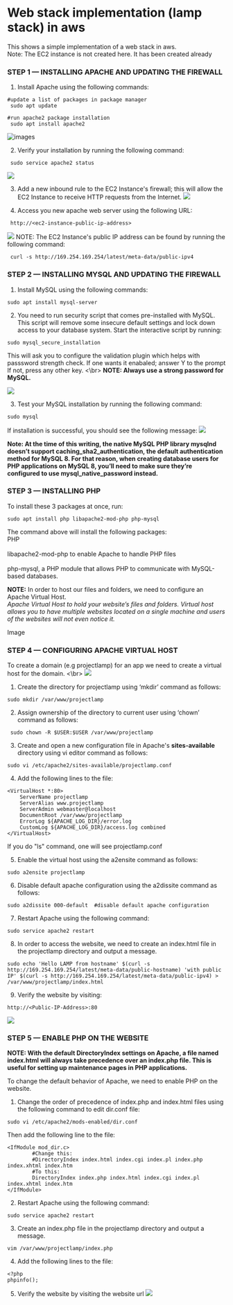 # Web stack implementation (lamp stack) in aws

This shows a simple implementation of a web stack in aws.<br>
Note: The EC2 instance is not created here. It has been created already

### STEP 1 — INSTALLING APACHE AND UPDATING THE FIREWALL

1. Install Apache using the following commands:
```
#update a list of packages in package manager
 sudo apt update

#run apache2 package installation
 sudo apt install apache2
```
![images](/Images/Apache1.PNG) 

2. Verify your installation by running the following command:
```
 sudo service apache2 status
```
![](Images/apachestatus.PNG)

3. Add a new inbound rule to the EC2 Instance's firewall; this will allow the
 EC2 Instance to receive HTTP requests from the Internet.
 ![](Images/inboundrules.PNG) 

4. Access you new apache web server using the following URL:
```
 http://<ec2-instance-public-ip-address>
```
![](Images/apachedefaultpage.PNG) 
NOTE: The EC2 Instance's public IP address can be found by running the following command:
```
 curl -s http://169.254.169.254/latest/meta-data/public-ipv4
```

### STEP 2 — INSTALLING MYSQL AND UPDATING THE FIREWALL

1. Install MySQL using the following commands:
```
sudo apt install mysql-server
```
2. You need to run security script 
that comes pre-installed with MySQL. This script will remove some insecure default settings and lock down access to your database system. Start the interactive script by running:
```
sudo mysql_secure_installation
```
This will ask you to configure the validation plugin which helps with passsword strength check. If one wants it enabaled; answer Y to the prompt If not, press any other key.
<\br>
<b> NOTE: Always use a strong password for MySQL. </b>

![](Images/validtaionplugin.PNG) 

3. Test your MySQL installation by running the following command:
```
sudo mysql
```
If installation is successful, you should see the following message:
![](Images/Mysqltest.PNG) 

<b>Note: At the time of this writing, the native MySQL PHP library mysqlnd doesn’t support caching_sha2_authentication, the default authentication method for MySQL 8. For that reason, when creating database users for PHP applications on MySQL 8, you’ll need to make sure they’re configured to use mysql_native_password instead.</b>

### STEP 3 — INSTALLING PHP
To install these 3 packages at once, run:
```
sudo apt install php libapache2-mod-php php-mysql
```
The command above will install the following packages:
<br>PHP </br>
<br>libapache2-mod-php to enable Apache to handle PHP files</br>
<br>php-mysql, a PHP module that allows PHP to communicate with MySQL-based databases.</br>

<b>NOTE:</b> In order to host our files and folders, we need to configure an Apache Virtual Host. <br><i> Apache Virtual Host to hold your website’s files and folders. Virtual host allows you to have multiple websites located on a single machine and users of the websites will not even notice it.</i></br>

Image

### STEP 4 — CONFIGURING APACHE VIRTUAL HOST

To create a domain (e.g projectlamp) for an app we need to create a virtual host for the domain. <\br>
![](Images/VirtualHost.PNG) 

1. Create the directory for projectlamp using ‘mkdir’ command as follows:
```
sudo mkdir /var/www/projectlamp
```
2. Assign ownership of the directory to current user using ‘chown’ command as follows:
```
 sudo chown -R $USER:$USER /var/www/projectlamp
```
3. Create and open a new configuration file in Apache's <b>sites-available </b>directory using vi editor command as follows:
```
sudo vi /etc/apache2/sites-available/projectlamp.conf
```
4. Add the following lines to the file:
```
<VirtualHost *:80>
    ServerName projectlamp
    ServerAlias www.projectlamp 
    ServerAdmin webmaster@localhost
    DocumentRoot /var/www/projectlamp
    ErrorLog ${APACHE_LOG_DIR}/error.log
    CustomLog ${APACHE_LOG_DIR}/access.log combined
</VirtualHost>
```
If you do "ls" command, one will see projectlamp.conf

5. Enable the virtual host using the a2ensite command as follows:
```
sudo a2ensite projectlamp
```
6. Disable default apache configuration using the a2dissite command as follows:
```
sudo a2dissite 000-default  #disable default apache configuration
```
7. Restart Apache using the following command:
```
sudo service apache2 restart  
```
8. In order to access the website, we need to create an index.html file in the projectlamp directory and output a message.
```
sudo echo 'Hello LAMP from hostname' $(curl -s http://169.254.169.254/latest/meta-data/public-hostname) 'with public IP' $(curl -s http://169.254.169.254/latest/meta-data/public-ipv4) > /var/www/projectlamp/index.html
```
9. Verify the website by visiting:
```
http://<Public-IP-Address>:80
``` 
![](Images/lampindex.PNG) 
### STEP 5 — ENABLE PHP ON THE WEBSITE
<b>NOTE: With the default DirectoryIndex settings on Apache, a file named index.html will always take precedence over an index.php file. This is useful for setting up maintenance pages in PHP applications. </b>

To change the default behavior of Apache, we need to enable PHP on the website.

1. Change the order of precedence of index.php and index.html files using the following command to edit dir.conf file:
```
sudo vi /etc/apache2/mods-enabled/dir.conf
```
Then add the following line to the file:

```
<IfModule mod_dir.c>
        #Change this:
        #DirectoryIndex index.html index.cgi index.pl index.php index.xhtml index.htm
        #To this:
        DirectoryIndex index.php index.html index.cgi index.pl index.xhtml index.htm
</IfModule>
```
2. Restart Apache using the following command:
```
sudo service apache2 restart
```
3. Create an index.php file in the projectlamp directory and output a message.
```
vim /var/www/projectlamp/index.php
```
4. Add the following lines to the file:
```
<?php
phpinfo();
```
5. Verify the website by visiting the website url
![](Images/Lampfinal.PNG) 
